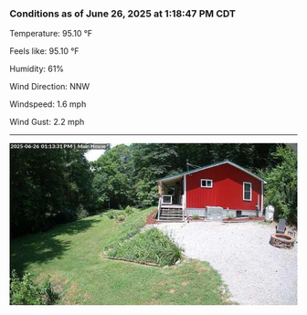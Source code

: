 ### Conditions as of June 26, 2025 at 1:18:47 PM CDT 

Temperature: 95.10 &deg;F

Feels like: 95.10 &deg;F

Humidity: 61%

Wind Direction: NNW

Windspeed: 1.6 mph

Wind Gust: 2.2 mph

---

<img src="./images/latest.jpeg"/>

